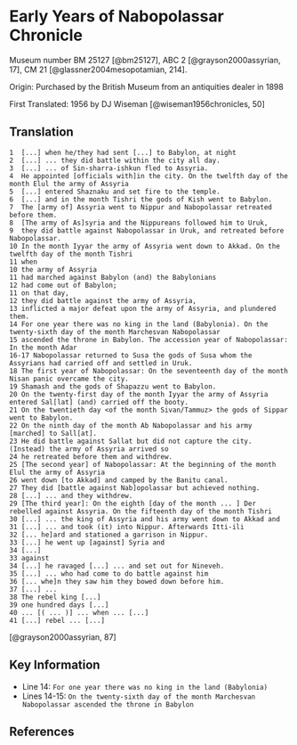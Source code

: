 # Early Years of Nabopolassar Chronicle

Museum number BM 25127 [@bm25127], ABC 2 [@grayson2000assyrian, 17], CM 21 [@glassner2004mesopotamian, 214].

Origin: Purchased by the British Museum from an antiquities dealer in 1898

First Translated: 1956 by DJ Wiseman [@wiseman1956chronicles, 50]

## Translation

```
1  [...] when he/they had sent [...] to Babylon, at night
2  [...] ... they did battle within the city all day.
3  [...] ... of Sin-sharra-ishkun fled to Assyria.
4  He appointed [officials with]in the city. On the twelfth day of the month Elul the army of Assyria
5  [...] entered Shaznaku and set fire to the temple.
6  [...] and in the month Tishri the gods of Kish went to Babylon.
7  The [army of] Assyria went to Nippur and Nabopolassar retreated before them.
8  [The army of As]syria and the Nippureans followed him to Uruk,
9  they did battle against Nabopolassar in Uruk, and retreated before Nabopolassar.
10 In the month Iyyar the army of Assyria went down to Akkad. On the twelfth day of the month Tishri
11 when
10 the army of Assyria
11 had marched against Babylon (and) the Babylonians
12 had come out of Babylon;
11 on that day,
12 they did battle against the army of Assyria,
13 inflicted a major defeat upon the army of Assyria, and plundered them.
14 For one year there was no king in the land (Babylonia). On the twenty-sixth day of the month Marchesvan Nabopolassar
15 ascended the throne in Babylon. The accession year of Nabopolassar: In the month Adar
16-17 Nabopolassar returned to Susa the gods of Susa whom the Assyrians had carried off and settled in Uruk.
18 The first year of Nabopolassar: On the seventeenth day of the month Nisan panic overcame the city.
19 Shamash and the gods of Shapazzu went to Babylon.
20 On the twenty-first day of the month Iyyar the army of Assyria entered Sal[lat] (and) carried off the booty.
21 On the twentieth day <of the month Sivan/Tammuz> the gods of Sippar went to Babylon.
22 On the ninth day of the month Ab Nabopolassar and his army [marched] to Sall[at].
23 He did battle against Sallat but did not capture the city. (Instead) the army of Assyria arrived so
24 he retreated before them and withdrew.
25 [The second year] of Nabopolassar: At the beginning of the month Elul the army of Assyria
26 went down [to Akkad] and camped by the Banitu canal.
27 They did [battle against Nab]opolassar but achieved nothing.
28 [...] ... and they withdrew.
29 [The third year]: On the eighth [day of the month ... ] Der rebelled against Assyria. On the fifteenth day of the month Tishri
30 [...] ... the king of Assyria and his army went down to Akkad and
31 [...] ... and took (it) into Nippur. Afterwards Itti-ili
32 [... he]ard and stationed a garrison in Nippur.
33 [...] he went up [against] Syria and 
34 [...]
33 against
34 [...] he ravaged [...] ... and set out for Nineveh.
35 [...] ... who had come to do battle against him
36 [... whe]n they saw him they bowed down before him.
37 [...] ...
38 The rebel king [...]
39 one hundred days [...]
40 ... [( ... )] ... when ... [...]
41 [...] rebel ... [...]
```
[@grayson2000assyrian, 87]

## Key Information

- Line 14: `For one year there was no king in the land (Babylonia)`
- Lines 14-15: `On the twenty-sixth day of the month Marchesvan Nabopolassar ascended the throne in Babylon`

## References
